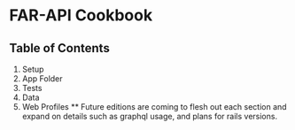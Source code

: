 # FAR-API Cookbook
## Table of Contents
1. Setup
2. App Folder
3. Tests
4. Data
5. Web Profiles
** Future editions are coming to flesh out each section and expand on details such as graphql usage,
and plans for rails versions.